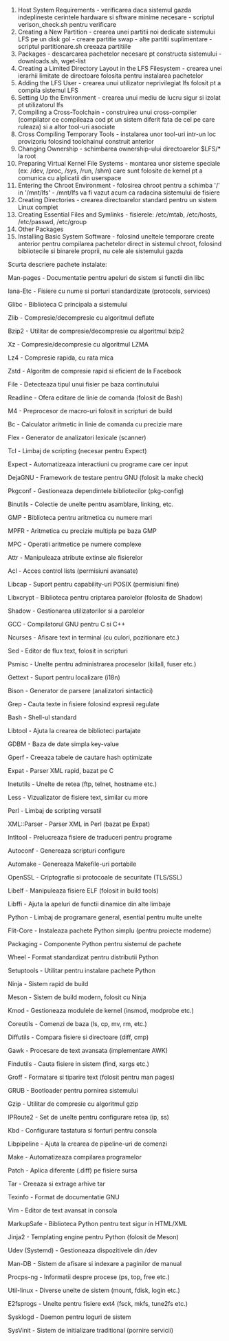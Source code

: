 1. Host System Requirements - verificarea daca sistemul gazda indeplineste cerintele hardware si sftware minime necesare
                            - scriptul verison_check.sh pentru verificare
2. Creating a New Partition - crearea unei partitii noi dedicate sistemului LFS pe un disk gol
                            - creare partitie swap
                            - alte partitii suplimentare
                            - scriptul partitionare.sh creeaza partitiile
3. Packages - descarcarea pachetelor necesare pt constructa sistemului
            - downloads.sh, wget-list
4. Creating a Limited Directory Layout in the LFS Filesystem - crearea unei ierarhii limitate de directoare folosita pentru instalarea pachetelor
5. Adding the LFS User - crearea unui utilizator neprivilegiat lfs folosit pt a compila sistemul LFS
6. Setting Up the Environment - crearea unui mediu de lucru sigur si izolat pt utilizatorul lfs
7. Compiling a Cross-Toolchain - construirea unui cross-compiler (compilator ce compileaza cod pt un sistem diferit fata de cel pe care ruleaza) si a altor tool-uri asociate
8. Cross Compiling Temporary Tools - instalarea unor tool-uri intr-un loc provizoriu folosind toolchainul construit anterior
9. Changing Ownership - schimbarea ownership-ului directoarelor $LFS/* la root
10. Preparing Virtual Kernel File Systems - montarea unor sisteme speciale (ex: /dev, /proc,                                                  /sys, /run, /shm) care sunt folosite de kernel pt a                                               comunica cu alplicatii din userspace
11. Entering the Chroot Environment - folosirea chroot pentru a schimba '/' in '/mnt/lfs'
                                    - /mnt/lfs va fi vazut acum ca radacina sistemului de fisiere
12. Creating Directories - crearea directoarelor standard pentru un sistem Linux complet
13. Creating Essential Files and Symlinks - fisierele: /etc/mtab, /etc/hosts, /etc/passwd,                                                    /etc/group
14. Other Packages
15. Installing Basic System Software - folosind uneltele temporare create anterior pentru compilarea pachetelor                                         direct in sistemul chroot, folosind bibliotecile si binarele proprii, nu                                         cele ale sistemului gazda


Scurta descriere pachete instalate:

Man-pages        - Documentatie pentru apeluri de sistem si functii din libc

Iana-Etc         - Fisiere cu nume si porturi standardizate (protocols, services)

Glibc            - Biblioteca C principala a sistemului

Zlib             - Compresie/decompresie cu algoritmul deflate

Bzip2            - Utilitar de compresie/decompresie cu algoritmul bzip2

Xz               - Compresie/decompresie cu algoritmul LZMA

Lz4              - Compresie rapida, cu rata mica

Zstd             - Algoritm de compresie rapid si eficient de la Facebook

File             - Detecteaza tipul unui fisier pe baza continutului

Readline         - Ofera editare de linie de comanda (folosit de Bash)

M4               - Preprocesor de macro-uri folosit in scripturi de build

Bc               - Calculator aritmetic in linie de comanda cu precizie mare

Flex             - Generator de analizatori lexicale (scanner)

Tcl              - Limbaj de scripting (necesar pentru Expect)

Expect           - Automatizeaza interactiuni cu programe care cer input

DejaGNU          - Framework de testare pentru GNU (folosit la make check)

Pkgconf          - Gestioneaza dependintele bibliotecilor (pkg-config)

Binutils         - Colectie de unelte pentru asamblare, linking, etc.

GMP              - Biblioteca pentru aritmetica cu numere mari

MPFR             - Aritmetica cu precizie multipla pe baza GMP

MPC              - Operatii aritmetice pe numere complexe

Attr             - Manipuleaza atribute extinse ale fisierelor

Acl              - Acces control lists (permisiuni avansate)

Libcap           - Suport pentru capability-uri POSIX (permisiuni fine)

Libxcrypt        - Biblioteca pentru criptarea parolelor (folosita de Shadow)

Shadow           - Gestionarea utilizatorilor si a parolelor

GCC              - Compilatorul GNU pentru C si C++

Ncurses          - Afisare text in terminal (cu culori, pozitionare etc.)

Sed              - Editor de flux text, folosit in scripturi

Psmisc           - Unelte pentru administrarea proceselor (killall, fuser etc.)

Gettext          - Suport pentru localizare (i18n)

Bison            - Generator de parsere (analizatori sintactici)

Grep             - Cauta texte in fisiere folosind expresii regulate

Bash             - Shell-ul standard

Libtool          - Ajuta la crearea de biblioteci partajate

GDBM             - Baza de date simpla key-value

Gperf            - Creeaza tabele de cautare hash optimizate

Expat            - Parser XML rapid, bazat pe C

Inetutils        - Unelte de retea (ftp, telnet, hostname etc.)

Less             - Vizualizator de fisiere text, similar cu more

Perl             - Limbaj de scripting versatil

XML::Parser      - Parser XML in Perl (bazat pe Expat)

Intltool         - Prelucreaza fisiere de traduceri pentru programe

Autoconf         - Genereaza scripturi configure

Automake         - Genereaza Makefile-uri portabile

OpenSSL          - Criptografie si protocoale de securitate (TLS/SSL)

Libelf           - Manipuleaza fisiere ELF (folosit in build tools)

Libffi           - Ajuta la apeluri de functii dinamice din alte limbaje

Python           - Limbaj de programare general, esential pentru multe unelte

Flit-Core        - Instaleaza pachete Python simplu (pentru proiecte moderne)

Packaging        - Componente Python pentru sistemul de pachete

Wheel            - Format standardizat pentru distributii Python

Setuptools       - Utilitar pentru instalare pachete Python

Ninja            - Sistem rapid de build

Meson            - Sistem de build modern, folosit cu Ninja

Kmod             - Gestioneaza modulele de kernel (insmod, modprobe etc.)

Coreutils        - Comenzi de baza (ls, cp, mv, rm, etc.)

Diffutils        - Compara fisiere si directoare (diff, cmp)

Gawk             - Procesare de text avansata (implementare AWK)

Findutils        - Cauta fisiere in sistem (find, xargs etc.)

Groff            - Formatare si tiparire text (folosit pentru man pages)

GRUB             - Bootloader pentru pornirea sistemului

Gzip             - Utilitar de compresie cu algoritmul gzip

IPRoute2         - Set de unelte pentru configurare retea (ip, ss)

Kbd              - Configurare tastatura si fonturi pentru consola

Libpipeline      - Ajuta la crearea de pipeline-uri de comenzi

Make             - Automatizeaza compilarea programelor

Patch            - Aplica diferente (.diff) pe fisiere sursa

Tar              - Creeaza si extrage arhive tar

Texinfo          - Format de documentatie GNU

Vim              - Editor de text avansat in consola

MarkupSafe       - Biblioteca Python pentru text sigur in HTML/XML

Jinja2           - Templating engine pentru Python (folosit de Meson)

Udev (Systemd)   - Gestioneaza dispozitivele din /dev

Man-DB           - Sistem de afisare si indexare a paginilor de manual

Procps-ng        - Informatii despre procese (ps, top, free etc.)

Util-linux       - Diverse unelte de sistem (mount, fdisk, login etc.)

E2fsprogs        - Unelte pentru fisiere ext4 (fsck, mkfs, tune2fs etc.)

Sysklogd         - Daemon pentru loguri de sistem

SysVinit         - Sistem de initializare traditional (pornire servicii)

